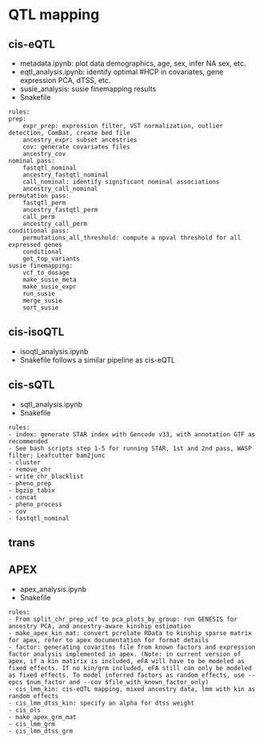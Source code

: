 # QTL mapping 
## cis-eQTL
- metadata.ipynb: plot data demographics, age, sex, infer NA sex, etc.
- eqtl_analysis.ipynb: identify optimal #HCP in covariates, gene expression PCA, dTSS, etc.
- susie_analysis: susie finemapping results
- Snakefile
```
rules:
prep:
    expr_prep: expression filter, VST normalization, outlier detection, ComBat, create bed file
    ancestry_expr: subset ancestries
    cov: generate covariates files
    ancestry_cov
nominal pass:
    fastqtl_nominal
    ancestry_fastqtl_nominal
    call_nominal: identify significant nominal associations
    ancestry_call_nominal
permutation pass:
    fastqtl_perm
    ancestry_fastqtl_perm
    call_perm
    ancestry_call_perm
conditional pass:
    permutations_all_threshold: compute a npval threshold for all expressed genes
    conditional
    get_top_variants
susie finemapping:
    vcf_to_dosage
    make_susie_meta
    make_susie_expr
    run_susie
    merge_susie
    sort_susie
```
## cis-isoQTL
- isoqtl_analysis.ipynb
- Snakefile follows a similar pipeline as cis-eQTL
## cis-sQTL
- sqtl_analysis.ipynb
- Snakefile
```
rules:
- index: generate STAR index with Gencode v33, with annotation GTF as recommended
- See bash scripts step 1-5 for running STAR, 1st and 2nd pass, WASP filter; Leafcutter bam2junc
- cluster
- remove_chr
- write_chr_blacklist
- pheno_prep
- bgzip_tabix
- concat
- pheno_process
- cov
- fastqtl_nominal
```
## trans
## APEX
- apex_analysis.ipynb
- Snakefile
```
rules:
- From split_chr_prep_vcf to pca_plots_by_group: run GENESIS for ancestry PCA, and ancestry-aware kinship estimation
- make_apex_kin_mat: convert pcrelate RData to kinship sparse matrix for apex, refer to apex documentation for format details
- factor: generating covarites file from known factors and expression factor analysis implemented in apex. (Note: in current version of apex, if a kin matirix is included, eFA will have to be modeled as fixed effects. If no kin/grm included, eFA still can only be modeled as fixed effects. To model inferred factors as random effects, use --epcs $num_factor and --cov $file_with_known_factor_only)
- cis_lmm_kin: cis-eQTL mapping, mixed ancestry data, lmm with kin as random effects
- cis_lmm_dtss_kin: specify an alpha for dtss weight
- cis_ols
- make_apex_grm_mat
- cis_lmm_grm
- cis_lmm_dtss_grm
```

  
